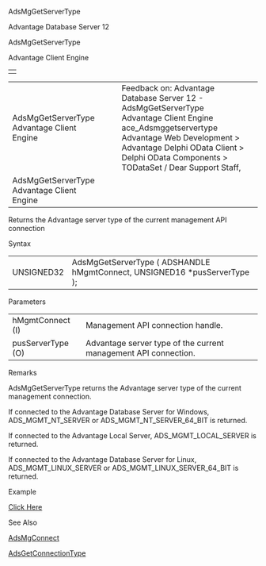 AdsMgGetServerType




Advantage Database Server 12  

AdsMgGetServerType

Advantage Client Engine

|  |
| --- |
|  |

|  |  |  |  |  |
| --- | --- | --- | --- | --- |
| AdsMgGetServerType  Advantage Client Engine |  |  | Feedback on: Advantage Database Server 12 - AdsMgGetServerType Advantage Client Engine ace\_Adsmggetservertype Advantage Web Development > Advantage Delphi OData Client > Delphi OData Components > TODataSet / Dear Support Staff, |  |
| AdsMgGetServerType  Advantage Client Engine |  |  |  |  |

Returns the Advantage server type of the current management API connection

Syntax

|  |  |
| --- | --- |
| UNSIGNED32 | AdsMgGetServerType ( ADSHANDLE hMgmtConnect,  UNSIGNED16 \*pusServerType ); |

Parameters

|  |  |
| --- | --- |
| hMgmtConnect (I) | Management API connection handle. |
| pusServerType (O) | Advantage server type of the current management API connection. |

Remarks

AdsMgGetServerType returns the Advantage server type of the current management connection.

If connected to the Advantage Database Server for Windows, ADS\_MGMT\_NT\_SERVER or ADS\_MGMT\_NT\_SERVER\_64\_BIT is returned.

If connected to the Advantage Local Server, ADS\_MGMT\_LOCAL\_SERVER is returned.

If connected to the Advantage Database Server for Linux, ADS\_MGMT\_LINUX\_SERVER or ADS\_MGMT\_LINUX\_SERVER\_64\_BIT is returned.

Example

[Click Here](ace_advantage_management_api_examples.htm#adsmggetservertype_example)

See Also

[AdsMgConnect](ace_adsmgconnect.htm)

[AdsGetConnectionType](ace_adsgetconnectiontype.htm)